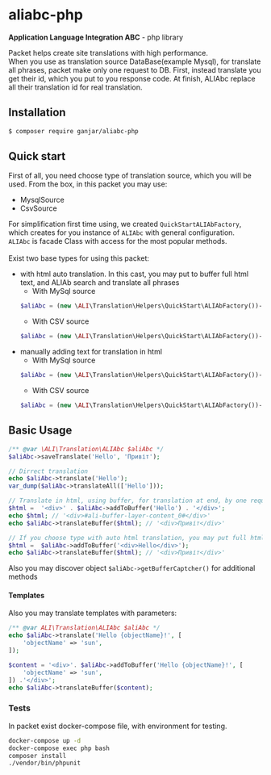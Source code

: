 # aliabc-php
**Application Language Integration ABC** - php library

Packet helps create site translations with high performance.<br>
When you use as translation source DataBase(example Mysql), for translate all phrases, packet make only one request to DB.
First, instead translate you get their id, which you put to you response code. At finish, ALIAbc replace all their translation id for real translation. 

## Installation

```bash
$ composer require ganjar/aliabc-php
```

## Quick start
First of all, you need choose type of translation source, which you will be used.
From the box, in this packet you may use:
* MysqlSource
* CsvSource

For simplification first time using, we created `QuickStartALIAbFactory`, which creates for you instance of `ALIAbc` with general configuration.<br>
`ALIAbc` is facade Class with access for the most popular methods.<br>
<br>
Exist two base types for using this packet:
* with html auto translation. In this cast, you may put to buffer full html text, and ALIAb search and translate all phrases
    * With MySql source 
    ```php
    $aliAbc = (new \ALI\Translation\Helpers\QuickStart\ALIAbFactory())->createALIByHtmlBufferMysqlSource((new PDO('mysql:dbname=test;host=mysql', 'root', 'root')),'en','ua');
    ```
    * With CSV source 
    ```php
    $aliAbc = (new \ALI\Translation\Helpers\QuickStart\ALIAbFactory())->createALIByHtmlBufferCsvSource('/path/to/writable/directory/for/translation','en','ua'));
    ```
* manually adding text for translation in html
    * With MySql source 
    ```php
    $aliAbc = (new \ALI\Translation\Helpers\QuickStart\ALIAbFactory())->createALIByMysqlSource((new PDO('mysql:dbname=test;host=mysql', 'root', 'root')),'en','ua');
    ```
    * With CSV source 
    ```php
    $aliAbc = (new \ALI\Translation\Helpers\QuickStart\ALIAbFactory())->createALIByCsvSource('/path/to/writable/directory/for/translation','en','ua'))
    ```


## Basic Usage

```php
/** @var \ALI\Translation\ALIAbc $aliAbc */
$aliAbc->saveTranslate('Hello', 'Привіт');

// Dirrect translation
echo $aliAbc->translate('Hello');
var_dump($aliAbc->translateAll(['Hello']));

// Translate in html, using buffer, for translation at end, by one request for Source
$html =  '<div>' . $aliAbc->addToBuffer('Hello') . '</div>';
echo $html; // '<div>#ali-buffer-layer-content_0#</div>'
echo $aliAbc->translateBuffer($html); // '<div>Привіт</div>'

// If you choose type with auto html translation, you may put full html code for tanslate
$html =  $aliAbc->addToBuffer('<div>Hello</div>');
echo $aliAbc->translateBuffer($html); // '<div>Привіт</div>'
```
Also you may discover object `$aliAbc->getBufferCaptcher()` for additional methods

#### Templates

Also you may translate templates with parameters:

```php
/** @var ALI\Translation\ALIAbc $aliAbc */
echo $aliAbc->translate('Hello {objectName}!', [
    'objectName' => 'sun',
]);

$content = '<div>'. $aliAbc->addToBuffer('Hello {objectName}!', [
    'objectName' => 'sun',
]) .'</div>';
echo $aliAbc->translateBuffer($content);

```

### Tests
In packet exist docker-compose file, with environment for testing.
```bash
docker-compose up -d
docker-compose exec php bash
composer install
./vendor/bin/phpunit
``` 

